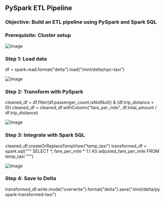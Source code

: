 ## PySpark ETL Pipeline
### Objective: Build an ETL pipeline using PySpark and Spark SQL

### Prerequisite: Cluster setup

![Image](https://github.com/user-attachments/assets/6c06ed37-266e-497a-a4d7-c34d6093f1dd)



### Step 1: Load data
df = spark.read.format("delta").load("/mnt/delta/nyc-taxi")

![Image](https://github.com/user-attachments/assets/00f7c9c7-351e-4e1c-a24d-942a27127735)


### Step 2: Transform with PySpark
cleaned_df = df.filter(df.passenger_count.isNotNull() & (df.trip_distance > 0))
cleaned_df = cleaned_df.withColumn("fare_per_mile", df.total_amount / df.trip_distance)


![Image](https://github.com/user-attachments/assets/a09a6daf-40ba-4591-9944-8cdd73adaaef)



### Step 3: Integrate with Spark SQL
cleaned_df.createOrReplaceTempView("temp_taxi")
transformed_df = spark.sql("""
SELECT *, fare_per_mile * 1.1 AS adjusted_fare_per_mile
FROM temp_taxi
""")

![Image](https://github.com/user-attachments/assets/00f7c9c7-351e-4e1c-a24d-942a27127735)


### Step 4: Save to Delta
transformed_df.write.mode("overwrite").format("delta").save("/mnt/delta/pyspark-transformed-taxi")


